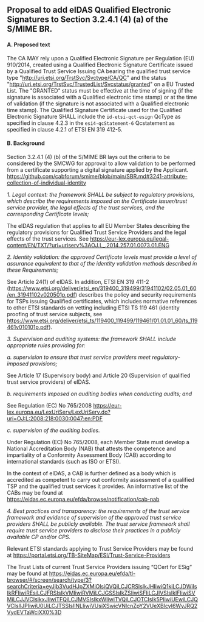## Proposal to add eIDAS Qualified Electronic Signatures to Section 3.2.4.1 (4) (a) of the S/MIME BR.

#### A. Proposed text

The CA MAY rely upon a Qualified Electronic Signature per Regulation (EU) 910/2014, created using a Qualified Electronic Signature Certificate issued by a Qualified Trust Service Issuing CA bearing the qualified trust service type "http://uri.etsi.org/TrstSvc/Svctype/CA/QC" and the status "http://uri.etsi.org/TrstSvc/TrustedList/Svcstatus/granted" on a EU Trusted List. The "GRANTED" status must be effective at the time of signing (if the signature is associated with a Qualified electronic time stamp) or at the time of validation (if the signature is not associated with a Qualified electronic time stamp). The Qualified Signature Certificate used for the Qualified Electronic Signature SHALL include the `id-etsi-qct-esign` QcType as specified in clause 4.2.3 in the `esi4-qcStatement-6` Qcstatement as specified in clause 4.2.1 of ETSI EN 319 412-5.

#### B. Background

Section 3.2.4.1 (4) (b) of the S/MIME BR lays out the criteria to be considered by the SMCWG for approval to allow validation to be performed from a certificate supporting a digital signature applied by the Applicant.
https://github.com/cabforum/smime/blob/main/SBR.md#3241-attribute-collection-of-individual-identity

_1.	Legal context: the framework SHALL be subject to regulatory provisions, which describe the requirements imposed on the Certificate issuer/trust service provider, the legal effects of the trust services, and the corresponding Certificate levels;_

The eIDAS regulation that applies to all EU Member States describing the regulatory provisions for Qualified Trust Service Providers and the legal effects of the trust services.  See https://eur-lex.europa.eu/legal-content/EN/TXT/?uri=uriserv%3AOJ.L_.2014.257.01.0073.01.ENG 

_2.	Identity validation: the approved Certificate levels must provide a level of assurance equivalent to that of the identity validation methods described in these Requirements;_

See Article 24(1) of eIDAS.  In addition, ETSI EN 319 411-2 (https://www.etsi.org/deliver/etsi_en/319400_319499/31941102/02.05.01_60/en_31941102v020501p.pdf) describes the policy and security requirements for TSPs issuing Qualified certificates, which includes normative references to other ETSI standards on vetting including ETSI TS 119 461 (identity proofing of trust service subjects, see https://www.etsi.org/deliver/etsi_ts/119400_119499/119461/01.01.01_60/ts_119461v010101p.pdf).  

_3.	Supervision and auditing systems: the framework SHALL include appropriate rules providing for:_

_a.	supervision to ensure that trust service providers meet regulatory-imposed provisions;_

See Article 17 (Supervisory body) and Article 20 (Supervision of qualified trust service providers) of eIDAS.

_b.	requirements imposed on auditing bodies when conducting audits; and_

See Regulation (EC) No 765/2008 https://eur-lex.europa.eu/LexUriServ/LexUriServ.do?uri=OJ:L:2008:218:0030:0047:en:PDF 

_c.	supervision of the auditing bodies._

Under Regulation (EC) No 765/2008, each Member State must develop a National Accreditation Body (NAB) that attests the competence and impartiality of a Conformity Assessment Body (CAB) according to international standards (such as ISO or ETSI).

In the context of eIDAS, a CAB is further defined as a body which is accredited as competent to carry out conformity assessment of a qualified TSP and the qualified trust services it provides. An informative list of the CABs may be found at https://eidas.ec.europa.eu/efda/browse/notification/cab-nab 

_4.	Best practices and transparency: the requirements of the trust service framework and evidence of supervision of the approved trust service providers SHALL be publicly available. The trust service framework shall require trust service providers to disclose their practices in a publicly available CP and/or CPS._

Relevant ETSI standards applying to Trust Service Providers may be found at https://portal.etsi.org/TB-SiteMap/ESI/Trust-Service-Providers

The Trust Lists of current Trust Service Providers issuing “QCert for ESig” may be found at https://eidas.ec.europa.eu/efda/tl-browser/#/screen/search/type/3?searchCriteria=eyJjb3VudHJpZXMiOlsiQVQiLCJCRSIsIkJHIiwiQ1kiLCJDWiIsIkRFIiwiREsiLCJFRSIsIkVMIiwiRVMiLCJGSSIsIkZSIiwiSFIiLCJIVSIsIklFIiwiSVMiLCJJVCIsIkxJIiwiTFQiLCJMVSIsIkxWIiwiTVQiLCJOTCIsIk5PIiwiUEwiLCJQVCIsIlJPIiwiU0UiLCJTSSIsIlNLIiwiVUsiXSwicVNlcnZpY2VUeXBlcyI6WyJRQ2VydEVTaWciXX0%3D 
